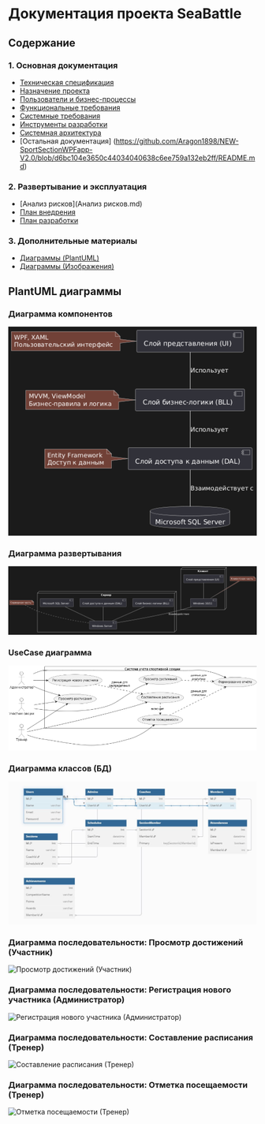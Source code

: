 # Документация проекта SeaBattle

## Содержание

### 1. Основная документация
- [Техническая спецификация](00_Technical_Specification.md)
- [Назначение проекта](01_Project_Purpose.md)
- [Пользователи и бизнес-процессы](02_Users_And_Business_Processes.md)
- [Функциональные требования](03_Functional_Requirements.md)
- [Системные требования](04_System_Requirements.md)
- [Инструменты разработки](05_Development_Tools.md)
- [Системная архитектура](06_System_Architecture.md)
- [Остальная документация] (https://github.com/Aragon1898/NEW-SportSectionWPFapp-V2.0/blob/d6bc104e3650c44034040638c6ee759a132eb2ff/README.md)

### 2. Развертывание и эксплуатация
- [Анализ рисков](Анализ рисков.md)
- [План внедрения](10_Deployment_Plan.md)
- [План разработки](11_Development_Plan.md)

### 3. Дополнительные материалы
- [Диаграммы (PlantUML)](Документация/Диаграммы/PlantUML)
- [Диаграммы (Изображения)](Документация/Диаграммы)







## PlantUML диаграммы

### Диаграмма компонентов

![Диаграмма компонентов](https://github.com/Aragon1898/NEW-SportSectionWPFapp-V2.0/blob/86906b94ea5090962d740e16c7915acda253f0bc/%D0%94%D0%BE%D0%BA%D1%83%D0%BC%D0%B5%D0%BD%D1%82%D0%B0%D1%86%D0%B8%D1%8F/%D0%94%D0%B8%D0%B0%D0%B3%D1%80%D0%B0%D0%BC%D0%BC%D1%8B/%D0%94%D0%B8%D0%B0%D0%B3%D1%80%D0%B0%D0%BC%D0%BC%D0%B0%20%D0%BA%D0%BE%D0%BC%D0%BF%D0%BE%D0%BD%D0%B5%D0%BD%D1%82%D0%BE%D0%B2.png)

### Диаграмма развертывания

![Диаграмма развертывания](https://github.com/Aragon1898/NEW-SportSectionWPFapp-V2.0/blob/86906b94ea5090962d740e16c7915acda253f0bc/%D0%94%D0%BE%D0%BA%D1%83%D0%BC%D0%B5%D0%BD%D1%82%D0%B0%D1%86%D0%B8%D1%8F/%D0%94%D0%B8%D0%B0%D0%B3%D1%80%D0%B0%D0%BC%D0%BC%D1%8B/%D0%94%D0%B8%D0%B0%D0%B3%D1%80%D0%B0%D0%BC%D0%BC%D0%B0%20%D1%80%D0%B0%D0%B7%D0%B2%D0%B5%D1%80%D1%82%D1%8B%D0%B2%D0%B0%D0%BD%D0%B8%D1%8F.png)

### UseCase диаграмма

![UseCase диаграмма](https://github.com/Aragon1898/NEW-SportSectionWPFapp-V2.0/blob/d6bc104e3650c44034040638c6ee759a132eb2ff/%D0%94%D0%BE%D0%BA%D1%83%D0%BC%D0%B5%D0%BD%D1%82%D0%B0%D1%86%D0%B8%D1%8F/%D0%94%D0%B8%D0%B0%D0%B3%D1%80%D0%B0%D0%BC%D0%BC%D1%8B/UseCase.PNG)

### Диаграмма классов (БД)

![Диаграмма классов](https://github.com/Aragon1898/NEW-SportSectionWPFapp-V2.0/blob/25b800d518cb6ac8ce3cf8f96e5e565a55944503/%D0%94%D0%BE%D0%BA%D1%83%D0%BC%D0%B5%D0%BD%D1%82%D0%B0%D1%86%D0%B8%D1%8F/%D0%94%D0%B8%D0%B0%D0%B3%D1%80%D0%B0%D0%BC%D0%BC%D1%8B/%D0%94%D0%B8%D0%B0%D0%B3%D1%80%D0%B0%D0%BC%D0%BC%D0%B0%20%D0%9A%D0%BB%D0%B0%D1%81%D1%81%D0%BE%D0%B2.jpg)

### Диаграмма последовательности: Просмотр достижений (Участник)

![Просмотр достижений (Участник)](https://github.com/Aragon1898/NEW-SportSectionWPFapp-V2.0/blob/25b800d518cb6ac8ce3cf8f96e5e565a55944503/%D0%94%D0%BE%D0%BA%D1%83%D0%BC%D0%B5%D0%BD%D1%82%D0%B0%D1%86%D0%B8%D1%8F/%D0%94%D0%B8%D0%B0%D0%B3%D1%80%D0%B0%D0%BC%D0%BC%D1%8B/%D0%A0%D0%B0%D0%B1%D0%BE%D1%82%D0%B0%20%D0%B8%20%D0%BF%D0%BE%D1%81%D0%BB%D0%B5%D0%B4%D0%BE%D0%B2%D0%B0%D1%82%D0%B5%D0%BB%D1%8C%D0%BD%D0%BE%D1%81%D1%82%D1%8C%20(%D0%9F%D1%80%D0%BE%D1%81%D0%BC%D0%BE%D1%82%D1%80%20%D0%B4%D0%BE%D1%81%D1%82%D0%B8%D0%B6%D0%B5%D0%BD%D0%B8%D0%B9%20(%D0%A3%D1%87%D0%B0%D1%81%D1%82%D0%BD%D0%B8%D0%BA)).PNG)

### Диаграмма последовательности: Регистрация нового участника (Администратор)

![Регистрация нового участника (Администратор)](https://github.com/Aragon1898/NEW-SportSectionWPFapp-V2.0/blob/25b800d518cb6ac8ce3cf8f96e5e565a55944503/%D0%94%D0%BE%D0%BA%D1%83%D0%BC%D0%B5%D0%BD%D1%82%D0%B0%D1%86%D0%B8%D1%8F/%D0%94%D0%B8%D0%B0%D0%B3%D1%80%D0%B0%D0%BC%D0%BC%D1%8B/%D0%A0%D0%B0%D0%B1%D0%BE%D1%82%D0%B0%20%D0%B8%20%D0%BF%D0%BE%D1%81%D0%BB%D0%B5%D0%B4%D0%BE%D0%B2%D0%B0%D1%82%D0%B5%D0%BB%D1%8C%D0%BD%D0%BE%D1%81%D1%82%D1%8C%20(%D0%A0%D0%B5%D0%B3%D0%B8%D1%81%D1%82%D1%80%D0%B0%D1%86%D0%B8%D1%8F%20%D0%BD%D0%BE%D0%B2%D0%BE%D0%B3%D0%BE%20%D1%83%D1%87%D0%B0%D1%81%D1%82%D0%BD%D0%B8%D0%BA%D0%B0%20(%D0%90%D0%B4%D0%BC%D0%B8%D0%BD%D0%B8%D1%81%D1%82%D1%80%D0%B0%D1%82%D0%BE%D1%80)).PNG)

### Диаграмма последовательности: Составление расписания (Тренер)

![Составление расписания (Тренер)](https://github.com/Aragon1898/NEW-SportSectionWPFapp-V2.0/blob/25b800d518cb6ac8ce3cf8f96e5e565a55944503/%D0%94%D0%BE%D0%BA%D1%83%D0%BC%D0%B5%D0%BD%D1%82%D0%B0%D1%86%D0%B8%D1%8F/%D0%94%D0%B8%D0%B0%D0%B3%D1%80%D0%B0%D0%BC%D0%BC%D1%8B/%D0%A0%D0%B0%D0%B1%D0%BE%D1%82%D0%B0%20%D0%B8%20%D0%BF%D0%BE%D1%81%D0%BB%D0%B5%D0%B4%D0%BE%D0%B2%D0%B0%D1%82%D0%B5%D0%BB%D1%8C%D0%BD%D0%BE%D1%81%D1%82%D1%8C%20(%D0%A1%D0%BE%D1%81%D1%82%D0%B0%D0%B2%D0%BB%D0%B5%D0%BD%D0%B8%D0%B5%20%D1%80%D0%B0%D1%81%D0%BF%D0%B8%D1%81%D0%B0%D0%BD%D0%B8%D1%8F%20(%D0%A2%D1%80%D0%B5%D0%BD%D0%B5%D1%80)).PNG)

### Диаграмма последовательности: Отметка посещаемости (Тренер)

![Отметка посещаемости (Тренер)](https://github.com/Aragon1898/NEW-SportSectionWPFapp-V2.0/blob/25b800d518cb6ac8ce3cf8f96e5e565a55944503/%D0%94%D0%BE%D0%BA%D1%83%D0%BC%D0%B5%D0%BD%D1%82%D0%B0%D1%86%D0%B8%D1%8F/%D0%94%D0%B8%D0%B0%D0%B3%D1%80%D0%B0%D0%BC%D0%BC%D1%8B/%D0%A0%D0%B0%D0%B1%D0%BE%D1%82%D0%B0%20%D0%B8%20%D0%BF%D0%BE%D1%81%D0%BB%D0%B5%D0%B4%D0%BE%D0%B2%D0%B0%D1%82%D0%B5%D0%BB%D1%8C%D0%BD%D0%BE%D1%81%D1%82%D1%8C%20(%D0%9E%D1%82%D0%BC%D0%B5%D1%82%D0%BA%D0%B0%20%D0%BF%D0%BE%D1%81%D0%B5%D1%89%D0%B0%D0%B5%D0%BC%D0%BE%D1%81%D1%82%D0%B8%20(%D0%A2%D1%80%D0%B5%D0%BD%D0%B5%D1%80)).PNG)
